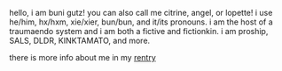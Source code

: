 hello, i am buni gutz! you can also call me citrine, angel, or lopette! i use he/him, hx/hxm, xie/xier, bun/bun, and it/its pronouns.
i am the host of a traumaendo system and i am both a fictive and fictionkin.
i am proship, SALS, DLDR, KINKTAMATO, and more.

there is more info about me in my [rentry](https://rentry.co/bunny--gutz)

<!---
buni-gutz/buni-gutz is a ✨ special ✨ repository because its `README.md` (this file) appears on your GitHub profile.
You can click the Preview link to take a look at your changes.
--->
